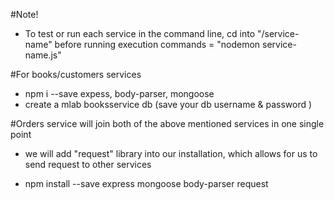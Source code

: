 #Note!

- To test or run each service in the command line, cd into "/service-name" before running execution commands = "nodemon service-name.js"

#For books/customers services

- npm i --save expess, body-parser, mongoose
- create a mlab booksservice db (save your db username & password )

#Orders service will join both of the above mentioned services in one single point

- we will add "request" library into our installation, which allows for us to send request to other services

- npm install --save express mongoose body-parser request
